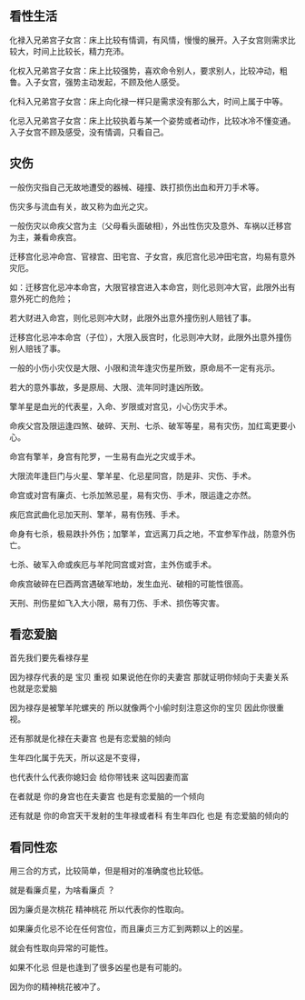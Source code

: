 ## 看性生活



化禄入兄弟宫子女宫：床上比较有情调，有风情，慢慢的展开。入子女宫则需求比较大，时间上比较长，精力充沛。

化权入兄弟宫子女宫：床上比较强势，喜欢命令别人，要求别人，比较冲动，粗鲁。入子女宫，强势主动发起，不顾及他人感受。

化科入兄弟宫子女宫：床上向化禄一样只是需求没有那么大，时间上属于中等。

化忌入兄弟宫子女宫：床上比较执着与某一个姿势或者动作，比较冰冷不懂变通。入子女宫不顾及感受，没有情调，只看自己。





## 灾伤

一般伤灾指自己无故地遭受的器械、碰撞、跌打损伤出血和开刀手术等。

伤灾多与流血有关，故又称为血光之灾。

一般伤灾以命疾父宫为主（父母看头面破相），外出性伤灾及意外、车祸以迁移宫为主，兼看命疾宫。

迁移宫化忌冲命宫、官禄宫、田宅宫、子女宫，疾厄宫化忌冲田宅宫，均易有意外灾厄。

如：迁移宫化忌冲本命宫，大限官禄宫进入本命宫，则化忌则冲大官，此限外出有意外死亡的危险；

若大财进入命宫，则化忌则冲大财，此限外出意外撞伤别人赔钱了事。

迁移宫化忌冲本命宫（子位），大限入辰宫时，化忌则冲大财，此限外出意外撞伤别人赔钱了事。

一般的小伤小灾仅是大限、小限和流年逢灾伤星所致，原命局不一定有兆示。

若大的意外事故，多是原局、大限、流年同时逢凶所致。

擎羊星是血光的代表星，入命、岁限或对宫见，小心伤灾手术。

命疾父宫及限运逢四煞、破碎、天刑、七杀、破军等星，易有灾伤，加红鸾更要小心。

命宫有擎羊，身宫有陀罗，一生易有血光之灾或手术。

大限流年逢巨门与火星、擎羊星、化忌星同宫，防是非、灾伤、手术。

命宫或对宫有廉贞、七杀加煞忌星，易有灾伤、手术，限运逢之亦然。

疾厄宫武曲化忌加天刑、擎羊，易有伤残、手术。

命身有七杀，极易跌扑外伤；加擎羊，宜远离刀兵之地，不宜参军作战，防意外伤亡。

七杀、破军入命或疾厄与羊陀同宫或对宫，主外伤或手术。

命疾宫破碎在巳酉两宫遇破军地劫，发生血光、破相的可能性很高。

天刑、刑伤星如飞入大小限，易有刀伤、手术、损伤等灾害。





## 看恋爱脑

首先我们要先看禄存星

因为禄存代表的是 宝贝 重视 如果说他在你的夫妻宫 那就证明你倾向于夫妻关系 也就是恋爱脑

因为禄存是被擎羊陀螺夹的 所以就像两个小偷时刻注意这你的宝贝 因此你很重视。

还有那就是化禄在夫妻宫 也是有恋爱脑的倾向

生年四化属于先天，所以这是不变得，

也代表什么代表你媳妇会 给你带钱来 这叫因妻而富

在者就是 你的身宫也在夫妻宫 也是有恋爱脑的一个倾向

还有就是 你的命宫天干发射的生年禄或者科 有生年四化 也是 有恋爱脑的倾向的





## 看同性恋

用三合的方式，比较简单，但是相对的准确度也比较低。

就是看廉贞星，为啥看廉贞 ？

因为廉贞是次桃花 精神桃花 所以代表你的性取向。

如果廉贞化忌不论在任何宫位，而且廉贞三方汇到两颗以上的凶星。

就会有性取向异常的可能性。

如果不化忌 但是也逢到了很多凶星也是有可能的。

因为你的精神桃花被冲了。